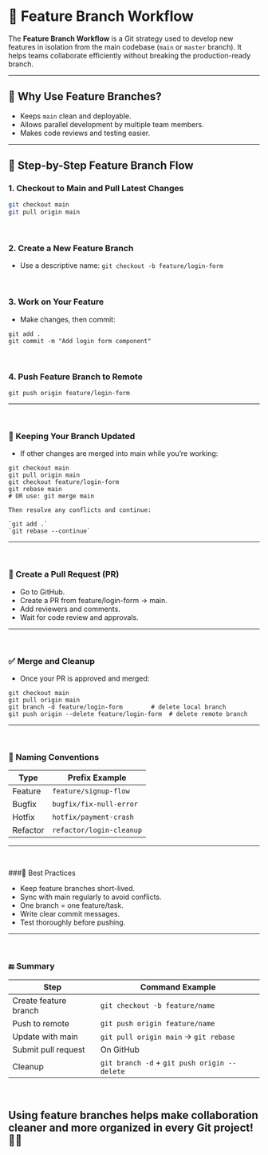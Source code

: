 # 🌿 Feature Branch Workflow

The **Feature Branch Workflow** is a Git strategy used to develop new features in isolation from the main codebase (`main` or `master` branch). It helps teams collaborate efficiently without breaking the production-ready branch.

---

## 🔧 Why Use Feature Branches?

- Keeps `main` clean and deployable.
- Allows parallel development by multiple team members.
- Makes code reviews and testing easier.

---

## 📌 Step-by-Step Feature Branch Flow

### 1. Checkout to Main and Pull Latest Changes
```bash
git checkout main
git pull origin main
```

<br>

### 2. Create a New Feature Branch
- Use a descriptive name: `git checkout -b feature/login-form`

<br>

### 3. Work on Your Feature
- Make changes, then commit:
```
git add . 
git commit -m "Add login form component"

```
<br> 

### 4. Push Feature Branch to Remote
`git push origin feature/login-form`


---
<br> 

### 🔁 Keeping Your Branch Updated
- If other changes are merged into main while you’re working:
```
git checkout main
git pull origin main
git checkout feature/login-form
git rebase main
# OR use: git merge main

Then resolve any conflicts and continue:

`git add .`
`git rebase --continue`

```

---
<br>

### 🔄 Create a Pull Request (PR)
- Go to GitHub.
- Create a PR from feature/login-form → main.
- Add reviewers and comments.
- Wait for code review and approvals.


--- 
<br>

### ✅ Merge and Cleanup
- Once your PR is approved and merged:
```
git checkout main
git pull origin main
git branch -d feature/login-form        # delete local branch
git push origin --delete feature/login-form  # delete remote branch
```

---
<br>

### 📌 Naming Conventions

| Type     | Prefix Example           |
| -------- | ------------------------ |
| Feature  | `feature/signup-flow`    |
| Bugfix   | `bugfix/fix-null-error`  |
| Hotfix   | `hotfix/payment-crash`   |
| Refactor | `refactor/login-cleanup` |

---
<br>

###🧠 Best Practices
- Keep feature branches short-lived.
- Sync with main regularly to avoid conflicts.
- One branch = one feature/task.
- Write clear commit messages.
- Test thoroughly before pushing.

---
<br>

### 🔚 Summary

| Step                  | Command Example                              |
| --------------------- | -------------------------------------------- |
| Create feature branch | `git checkout -b feature/name`               |
| Push to remote        | `git push origin feature/name`               |
| Update with main      | `git pull origin main` → `git rebase`        |
| Submit pull request   | On GitHub                                    |
| Cleanup               | `git branch -d` + `git push origin --delete` |


<br>

## Using feature branches helps make collaboration cleaner and more organized in every Git project! 🌱✨

